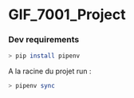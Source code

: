 # GIF_7001_Project

### Dev requirements

```sh
> pip install pipenv 
```

A la racine du projet run :

```sh
> pipenv sync
```
